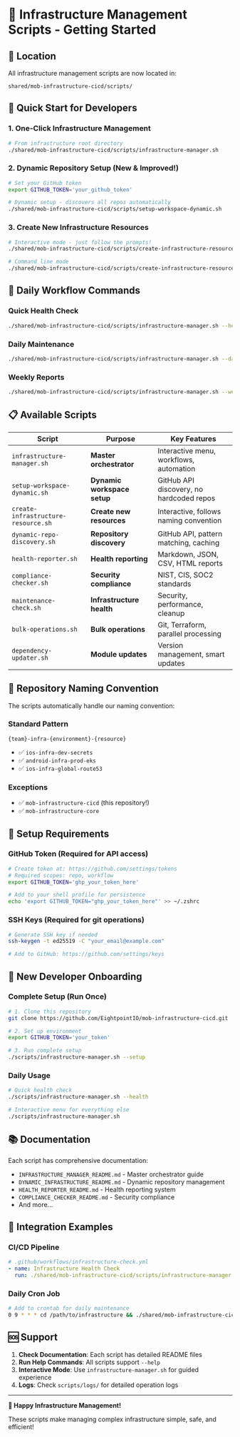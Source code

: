 # 🚀 Infrastructure Management Scripts - Getting Started

## 📍 Location
All infrastructure management scripts are now located in:
```
shared/mob-infrastructure-cicd/scripts/
```

## 🎯 Quick Start for Developers

### 1. **One-Click Infrastructure Management**
```bash
# From infrastructure root directory
./shared/mob-infrastructure-cicd/scripts/infrastructure-manager.sh
```

### 2. **Dynamic Repository Setup (New & Improved!)**
```bash
# Set your GitHub token
export GITHUB_TOKEN='your_github_token'

# Dynamic setup - discovers all repos automatically
./shared/mob-infrastructure-cicd/scripts/setup-workspace-dynamic.sh
```

### 3. **Create New Infrastructure Resources**
```bash
# Interactive mode - just follow the prompts!
./shared/mob-infrastructure-cicd/scripts/create-infrastructure-resource.sh

# Command line mode
./shared/mob-infrastructure-cicd/scripts/create-infrastructure-resource.sh -t ios -e dev -r monitoring
```

## 🔧 Daily Workflow Commands

### Quick Health Check
```bash
./shared/mob-infrastructure-cicd/scripts/infrastructure-manager.sh --health
```

### Daily Maintenance
```bash
./shared/mob-infrastructure-cicd/scripts/infrastructure-manager.sh --daily
```

### Weekly Reports
```bash
./shared/mob-infrastructure-cicd/scripts/infrastructure-manager.sh --weekly
```

## 📋 Available Scripts

| Script | Purpose | Key Features |
|--------|---------|-------------|
| `infrastructure-manager.sh` | **Master orchestrator** | Interactive menu, workflows, automation |
| `setup-workspace-dynamic.sh` | **Dynamic workspace setup** | GitHub API discovery, no hardcoded repos |
| `create-infrastructure-resource.sh` | **Create new resources** | Interactive, follows naming convention |
| `dynamic-repo-discovery.sh` | **Repository discovery** | GitHub API, pattern matching, caching |
| `health-reporter.sh` | **Health reporting** | Markdown, JSON, CSV, HTML reports |
| `compliance-checker.sh` | **Security compliance** | NIST, CIS, SOC2 standards |
| `maintenance-check.sh` | **Infrastructure health** | Security, performance, cleanup |
| `bulk-operations.sh` | **Bulk operations** | Git, Terraform, parallel processing |
| `dependency-updater.sh` | **Module updates** | Version management, smart updates |

## 🎨 Repository Naming Convention

The scripts automatically handle our naming convention:

### Standard Pattern
`{team}-infra-{environment}-{resource}`
- ✅ `ios-infra-dev-secrets`
- ✅ `android-infra-prod-eks`
- ✅ `ios-infra-global-route53`

### Exceptions
- ✅ `mob-infrastructure-cicd` (this repository!)
- ✅ `mob-infrastructure-core`

## 🔑 Setup Requirements

### GitHub Token (Required for API access)
```bash
# Create token at: https://github.com/settings/tokens
# Required scopes: repo, workflow
export GITHUB_TOKEN='ghp_your_token_here'

# Add to your shell profile for persistence
echo 'export GITHUB_TOKEN="ghp_your_token_here"' >> ~/.zshrc
```

### SSH Keys (Required for git operations)
```bash
# Generate SSH key if needed
ssh-keygen -t ed25519 -C "your_email@example.com"

# Add to GitHub: https://github.com/settings/keys
```

## 🚀 New Developer Onboarding

### Complete Setup (Run Once)
```bash
# 1. Clone this repository
git clone https://github.com/EightpointIO/mob-infrastructure-cicd.git

# 2. Set up environment
export GITHUB_TOKEN='your_token'

# 3. Run complete setup
./scripts/infrastructure-manager.sh --setup
```

### Daily Usage
```bash
# Quick health check
./scripts/infrastructure-manager.sh --health

# Interactive menu for everything else
./scripts/infrastructure-manager.sh
```

## 📚 Documentation

Each script has comprehensive documentation:
- `INFRASTRUCTURE_MANAGER_README.md` - Master orchestrator guide
- `DYNAMIC_INFRASTRUCTURE_README.md` - Dynamic repository management
- `HEALTH_REPORTER_README.md` - Health reporting system
- `COMPLIANCE_CHECKER_README.md` - Security compliance
- And more...

## 🔗 Integration Examples

### CI/CD Pipeline
```yaml
# .github/workflows/infrastructure-check.yml
- name: Infrastructure Health Check
  run: ./shared/mob-infrastructure-cicd/scripts/infrastructure-manager.sh --health
```

### Daily Cron Job
```bash
# Add to crontab for daily maintenance
0 9 * * * cd /path/to/infrastructure && ./shared/mob-infrastructure-cicd/scripts/infrastructure-manager.sh --daily
```

## 🆘 Support

1. **Check Documentation**: Each script has detailed README files
2. **Run Help Commands**: All scripts support `--help`
3. **Interactive Mode**: Use `infrastructure-manager.sh` for guided experience
4. **Logs**: Check `scripts/logs/` for detailed operation logs

---

**🎉 Happy Infrastructure Management!** 

These scripts make managing complex infrastructure simple, safe, and efficient!